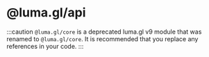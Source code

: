# @luma.gl/api

:::caution
`@luma.gl/core` is a deprecated luma.gl v9 module that was renamed to `@luma.gl/core`.
It is recommended that you replace any references in your code.
:::
